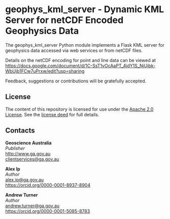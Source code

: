 # geophys_kml_server - Dynamic KML Server for netCDF Encoded Geophysics Data
The geophys_kml_server Python module implements a Flask KML server for geophysics data accessed via web services or from netCDF files.

Details on the netCDF encoding for point and line data can be viewed at <https://docs.google.com/document/d/1C-SsT1vOcAaPT_4jdY1S_NjUjbk-WbUjb1FCw7uPrxw/edit?usp=sharing>

Feedback, suggestions or contributions will be gratefully accepted.

## License
The content of this repository is licensed for use under the [Apache 2.0 License](http://www.apache.org/licenses/LICENSE-2.0). See the [license deed](https://github.com/GeoscienceAustralia/geophys_utils/blob/master/LICENSE) for full details.

## Contacts
**Geoscience Australia**  
*Publisher*  
<http://www.ga.gov.au>  
<clientservices@ga.gov.au>  

**Alex Ip**  
*Author*  
<alex.ip@ga.gov.au>  
<https://orcid.org/0000-0001-8937-8904>

**Andrew Turner**  
*Author*  
<andrew.turner@ga.gov.au>  
<https://orcid.org/0000-0001-5085-8783>
